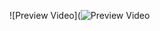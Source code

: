 ![Preview Video](![Preview Video](https://www.youtube.com/watch?v=lo_KyVLTahg&ab_channel=AliceAlessandrini)
